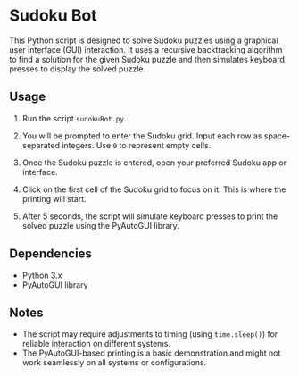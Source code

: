 # Sudoku Bot

This Python script is designed to solve Sudoku puzzles using a graphical user interface (GUI) interaction. It uses a recursive backtracking algorithm to find a solution for the given Sudoku puzzle and then simulates keyboard presses to display the solved puzzle.

## Usage

1. Run the script `sudokuBot.py`.

2. You will be prompted to enter the Sudoku grid. Input each row as space-separated integers. Use `0` to represent empty cells.

3. Once the Sudoku puzzle is entered, open your preferred Sudoku app or interface.

4. Click on the first cell of the Sudoku grid to focus on it. This is where the printing will start.

5. After 5 seconds, the script will simulate keyboard presses to print the solved puzzle using the PyAutoGUI library.

## Dependencies

- Python 3.x
- PyAutoGUI library

## Notes

- The script may require adjustments to timing (using `time.sleep()`) for reliable interaction on different systems.
- The PyAutoGUI-based printing is a basic demonstration and might not work seamlessly on all systems or configurations.
